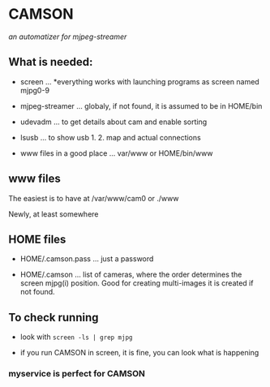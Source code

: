 # CAMSON

*an automatizer for mjpeg-streamer*

## What is needed:

- screen ... *everything works with launching programs as screen named mjpg0-9

- mjpeg-streamer ... globaly, if not found, it is assumed to be in  HOME/bin

- udevadm  ... to get details about cam and enable sorting

- lsusb ... to show usb 1. 2. map and actual connections

- www files in a good place ... var/www or HOME/bin/www



## www files

  The easiest is to have at /var/www/cam0  or ./www

  Newly, at least somewhere
 
## HOME files
 
 - HOME/.camson.pass  ... just a password
 
 - HOME/.camson ... list of cameras, where the order determines the screen mjpg(i) position. Good for creating multi-images
  it is created if not found.
 
## To check running

 - look with ```screen -ls | grep mjpg ```

 - if you run CAMSON in screen, it is fine, you can look what is happening

### myservice is perfect for CAMSON